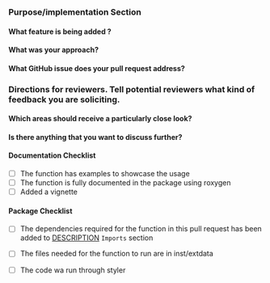 <!--Hi there, thanks for your contribution! Please take a moment to fill out this template to facilitate the review of your pull request.-->

### Purpose/implementation Section

#### What feature is being added ?


#### What was your approach?



#### What GitHub issue does your pull request address?



### Directions for reviewers. Tell potential reviewers what kind of feedback you are soliciting.

#### Which areas should receive a particularly close look?



#### Is there anything that you want to discuss further?


#### Documentation Checklist

<!-- Please review and specify if it isn't applicable -->

- [ ] The function has examples to showcase the usage 
- [ ] The function is fully documented in the package using roxygen 
- [ ] Added a vignette

#### Package Checklist

<!-- Check all those that apply or remove this section if it is not applicable.-->

- [ ] The dependencies required for the function in this pull request  has been added to [DESCRIPTION](https://github.com/d3b-center/annoFuse/blob/master/DESCRIPTION) `Imports` section
- [ ] The files needed for the function to run are in inst/extdata
- [ ] The code wa run through styler



